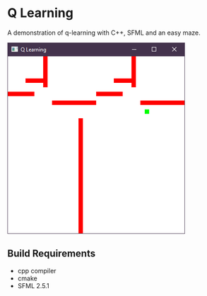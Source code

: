 # Q Learning

A demonstration of q-learning with C++, SFML and an easy maze.

![](img/maze.png)

## Build Requirements
* cpp compiler
* cmake
* SFML 2.5.1